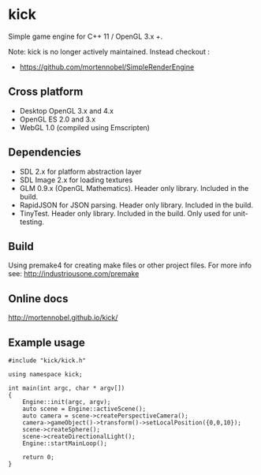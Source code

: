 kick
====

Simple game engine for C++ 11 / OpenGL 3.x +.

Note: kick is no longer actively maintained. Instead checkout :

 - https://github.com/mortennobel/SimpleRenderEngine

## Cross platform
 - Desktop OpenGL 3.x and 4.x
 - OpenGL ES 2.0 and 3.x
 - WebGL 1.0 (compiled using Emscripten)

## Dependencies

 - SDL 2.x for platform abstraction layer
 - SDL Image 2.x for loading textures
 - GLM  0.9.x (OpenGL Mathematics). Header only library. Included in the build.
 - RapidJSON for JSON parsing. Header only library. Included in the build.
 - TinyTest. Header only library. Included in the build. Only used for unit-testing.

## Build
Using premake4 for creating make files or other project files. For more info see:
http://industriousone.com/premake

## Online docs
http://mortennobel.github.io/kick/

## Example usage
    #include "kick/kick.h"

    using namespace kick;

    int main(int argc, char * argv[])
    {
        Engine::init(argc, argv);
        auto scene = Engine::activeScene();
        auto camera = scene->createPerspectiveCamera();
        camera->gameObject()->transform()->setLocalPosition({0,0,10});
        scene->createSphere();
        scene->createDirectionalLight();
        Engine::startMainLoop();

        return 0;
    }
